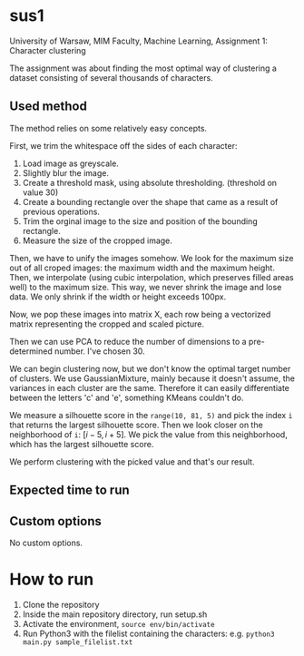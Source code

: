 # sus1
University of Warsaw, MIM Faculty, Machine Learning, Assignment 1: Character clustering

The assignment was about finding the most optimal way of clustering a dataset consisting of several thousands of characters.

## Used method

The method relies on some relatively easy concepts.

First, we trim the whitespace off the sides of each character:

1. Load image as greyscale.
2. Slightly blur the image.
3. Create a threshold mask, using absolute thresholding. (threshold on value 30) 
4. Create a bounding rectangle over the shape that came as a result of previous operations.
5. Trim the orginal image to the size and position of the bounding rectangle.
6. Measure the size of the cropped image.

Then, we have to unify the images somehow.
We look for the maximum size out of all croped images: the maximum width and the maximum height.
Then, we interpolate (using cubic interpolation, which preserves filled areas well) to the maximum size.
This way, we never shrink the image and lose data.
We only shrink if the width or height exceeds 100px.

Now, we pop these images into matrix X, each row being a vectorized matrix representing the cropped and scaled picture.

Then we can use PCA to reduce the number of dimensions to a pre-determined number. I've chosen 30.

We can begin clustering now, but we don't know the optimal target number of clusters.
We use GaussianMixture, mainly because it doesn't assume, the variances in each cluster are the same.
Therefore it can easily differentiate between the letters 'c' and 'e', something KMeans couldn't do.

We measure a silhouette score in the `range(10, 81, 5)` and pick the index `i` that returns the largest silhouette score. 
Then we look closer on the neighborhood of `i`: $[i - 5, i + 5]$. We pick the value from this neighborhood, which has the largest silhouette score.

We perform clustering with the picked value and that's our result.

## Expected time to run


## Custom options
No custom options.

# How to run
1. Clone the repository
2. Inside the main repository directory, run setup.sh
3. Activate the environment, `source env/bin/activate`
4. Run Python3 with the filelist containing the characters: e.g. `python3 main.py sample_filelist.txt`
